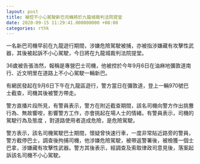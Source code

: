 ```yaml
---
layout: post
title: 被控不小心駕駛新巴司機將於九龍城裁判法院提堂
date: 2020-09-15 11:29:41.000000000 +08:00
categories: rthk
---
```


一名新巴司機早前在九龍遊行期間，涉嫌危險駕駛被捕，亦被指涉嫌藏有攻擊性武器，其後被起訴不小心駕駛，今日將在九龍城裁判法院提堂。

36歲被告張浩然，報稱是專營巴士司機，他被控於今年9月6日在油麻地彌敦道南行、近文明里在道路上不小心駕駛一輛新巴。

有網民發起在9月6日下午在九龍區遊行，警方當日在彌敦道，登上一輛970號巴士截查，司機其後被警方帶走。

警方直播片段所見，有警員表示，警方在附近截查期間，該名司機向警方作出挑釁行為、無故響咹，影響警方工作，亦會挑起在場人士的情緒。有警員表示，司機的駕駛行為及態度 ，對道路使用者造成危險，是危險駕駛。

警方表示，該名司機駕駛巴士期間，懷疑曾快速行車，一度非常貼近路旁的警員，警方截停巴士，調查後拘捕司機，他涉嫌危險駕駛，被帶返警署後，被檢獲一個士巴拿，涉嫌藏有攻擊性武器。警方其後表示，經調查及索取律政司意見後，落案起訴該名司機不小心駕駛。
